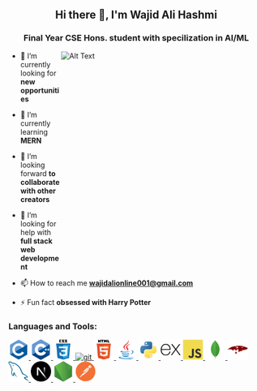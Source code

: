 <h2 align="center">Hi there 👋, I'm Wajid Ali Hashmi</h1>
<h3 align="center"> Final Year CSE Hons. student with specilization in AI/ML</h3>


<img  align="right" src="https://i.giphy.com/media/v1.Y2lkPTc5MGI3NjExbHk3dGVrOGk5dXg3OXludDRvNzM1am1janFsbGxqZjFoZXpuajYwbyZlcD12MV9pbnRlcm5hbF9naWZfYnlfaWQmY3Q9Zw/bGgsc5mWoryfgKBx1u/giphy.gif" width="400" height="400" alt="Alt Text" autoplay loop>





- 🔭 I’m currently looking for **new opportunities**

- 🌱 I’m currently learning **MERN**

- 👯 I’m looking forward **to collaborate with other creators**

- 🤝 I’m looking for help with **full stack web development**

- 📫 How to reach me **wajidalionline001@gmail.com**

- ⚡ Fun fact **obsessed with Harry Potter**


<h3 align="left">Languages and Tools:</h3>
<p align="left"> 
<a href="https://www.cprogramming.com/" target="_blank" rel="noreferrer"> <img src="https://raw.githubusercontent.com/devicons/devicon/master/icons/c/c-original.svg" alt="c" width="40" height="40"/> </a> 
<a href="https://www.w3schools.com/cpp/" target="_blank" rel="noreferrer"> <img src="https://raw.githubusercontent.com/devicons/devicon/master/icons/cplusplus/cplusplus-original.svg" alt="cplusplus" width="40" height="40"/> </a> 
<a href="https://www.w3schools.com/css/" target="_blank" rel="noreferrer"> <img src="https://raw.githubusercontent.com/devicons/devicon/master/icons/css3/css3-original-wordmark.svg" alt="css3" width="40" height="40"/> </a> 
<a href="https://git-scm.com/" target="_blank" rel="noreferrer"> <img src="https://www.vectorlogo.zone/logos/git-scm/git-scm-icon.svg" alt="git" width="40" height="40"/> </a> 
<a href="https://www.w3.org/html/" target="_blank" rel="noreferrer"> <img src="https://raw.githubusercontent.com/devicons/devicon/master/icons/html5/html5-original-wordmark.svg" alt="html5" width="40" height="40"/> </a> 
<a href="https://www.java.com" target="_blank" rel="noreferrer"> <img src="https://raw.githubusercontent.com/devicons/devicon/master/icons/java/java-original.svg" alt="java" width="40" height="40"/> </a> 
<a href="https://www.python.org" target="_blank" rel="noreferrer"> <img src="https://raw.githubusercontent.com/devicons/devicon/master/icons/python/python-original.svg" alt="python" width="40" height="40"/> </a> 
<a href="https://expressjs.com" target="_blank" rel="noreferrer"> <img src="https://github.com/devicons/devicon/blob/master/icons/express/express-original.svg" alt="express" width="40" height="40"/> </a>  
<a href="https://www.w3schools.com/js" target="_blank" rel="noreferrer"> <img src="https://github.com/devicons/devicon/blob/master/icons/javascript/javascript-original.svg" alt="js" width="40" height="40"/> </a> 
<a href="https://www.mongodb.com" target="_blank" rel="noreferrer"> <img src="https://github.com/devicons/devicon/blob/master/icons/mongodb/mongodb-original.svg" alt="mongodb" width="40" height="40"/> </a>
<a href="https://mongoosejs.com" target="_blank" rel="noreferrer"> <img src="https://github.com/devicons/devicon/blob/master/icons/mongoose/mongoose-original.svg" alt="mongoose" width="40" height="40"/> </a>
<a href="https://www.mysql.com" target="_blank" rel="noreferrer"> <img src="https://github.com/devicons/devicon/blob/master/icons/mysql/mysql-original.svg" alt="mysql" width="40" height="40"/> </a>
<a href="https://nextjs.org" target="_blank" rel="noreferrer"> <img src="https://github.com/devicons/devicon/blob/master/icons/nextjs/nextjs-original.svg" alt="nextjs" width="40" height="40"/> </a>
<a href="https://nodejs.org" target="_blank" rel="noreferrer"> <img src="https://github.com/devicons/devicon/blob/master/icons/nodejs/nodejs-original.svg" alt="nodejs" width="40" height="40"/> </a>
<a href="https://www.postman.com/" target="_blank" rel="noreferrer"> <img src="https://github.com/devicons/devicon/blob/master/icons/postman/postman-original.svg" alt="postman" width="40" height="40"/> </a>
</p>

